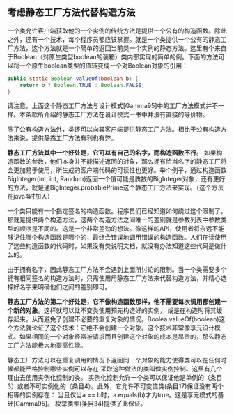 ## 考虑静态工厂方法代替构造方法

一个类允许客户端获取他的一个实例的传统方法是提供一个公有的构造函数。除此之外，还有一个技术，每个程序员都应该掌握。就是一个类提供一个公有的静态工厂方法，这个方法就是一个简单的返回当前类一个实例的静态方法。这里有个来自于Boolean（对原生类型boolean的装箱）类内部实现的简单的例。下面的方法可以将一个原生boolean类型的值转变成一个对Boolean对象的引用：

```java
public static Boolean valueOf(boolean b) {
    return b ? Boolean.TRUE : Boolean.FALSE;
}
```

请注意，上面这个静态工厂方法与设计模式[Gamma95]中的工厂方法模式并不一样。本条款所介绍的静态工厂方法在设计模式一书中并没有直接的等价物。  

除了公有构造方法外，类还可以向其客户端提供静态工厂方法。相比于公有构造方法来说，提供静态工厂方法有利也有弊。

**静态工厂方法其中一个好处是，它可以有自己的名字，而构造函数不行**。  如果构造函数的参数，他们本身并不能描述返回的对象，那么拥有恰当名字的静态工厂将会更加易于使用，所生成的客户端代码的可读性也更好。举个例子，通过构造函数BigInteger(int, int, Random)返回一个值可能是质数的BigInteger对象，还有更好的方法，就是通BigInteger.probablePrime这个静态工厂方法来实现。（这个方法在java4时加入）

一个类只能有一个指定签名的构造函数。程序员们已经知道如何绕过这个限制了，那就是提供两个构造方法，这两个构造方法之间唯一的差别就是参数列表中参数类型的顺序是不同的。这是一个非常差劲的想法。像这样的API，使用者将永远不能够记住哪个构造函数是哪个的，最终会错误地调用错误的构造函数。人们在读使用了这些构造函数的代码时，如果没有类说明文档，就没有办法知道这些代码是做什么的。

由于拥有名字，因此静态工厂方法不会遇到上面所讨论的限制。当一个类需要多个拥有相同签名的构造方法时，只需使⽤用静态工厂方法来代替构造方法，并精心选择好名字来明确他们之间的差别即可。

**静态工厂方法的第二个好处是，它不像构造函数那样，他不需要每次调用都创建一个新的对象**。这样就可以让不变类使用预先构造好的实例，
或是在构造时将其缓存起来，从而避免了创建不必要的重复对象的情况。Boolea.valueOf(boolean)这个方法就论证了这个技术：它绝不会创建一个对象。这个技术非常像享元设计模式。如果相同的一个对象经常被请求而且创建这个对象的成本是昂贵的，那么静态工厂方法能极大地提高性能。

静态工厂方法可以在重复调用的情况下返回同一个对象的能力使得类可以在任何时候都能严格控制哪些实例可以存在
采取这种做法的类叫做实例控制。这里有几个理由去使用实例化控制的类。
实例化控制允许一个类可以保证他是单例的（条目3）或者不可实例化的（条目4）。此外，它允许不可变值类(条目17)保证没有两个相等的实例存在：
当且仅当a == b时，a.equals(b)才为true。这是享元模式的基础[Gamma95]。
枚举类型(条目34)提供了此保证。